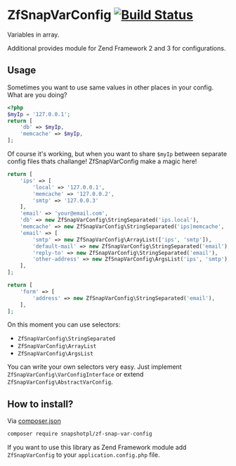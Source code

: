 ZfSnapVarConfig [![Build Status](https://travis-ci.org/snapshotpl/ZfSnapVarConfig.svg?branch=master)](https://travis-ci.org/snapshotpl/ZfSnapVarConfig)
===============

Variables in array.

Additional provides module for Zend Framework 2 and 3 for configurations.

Usage
-----

Sometimes you want to use same values in other places in your config. What are you doing?

```php
<?php
$myIp = '127.0.0.1';
return [
    'db' => $myIp,
    'memcache' => $myIp,
];
```

Of course it's working, but when you want to share `$myIp` between separate config files thats challange! ZfSnapVarConfig make a magic here!

```php
return [
    'ips' => [
        'local' => '127.0.0.1',
        'memcache' => '127.0.0.2',
        'smtp' => '127.0.0.3'
    ],
    'email' => 'your@email.com',
    'db' => new ZfSnapVarConfig\StringSeparated('ips.local'),
    'memcache' => new ZfSnapVarConfig\StringSeparated('ips|memcache', '|'),
    'email' => [
        'smtp' => new ZfSnapVarConfig\ArrayList(['ips', 'smtp']),
        'default-mail' => new ZfSnapVarConfig\StringSeparated('email'),
        'reply-to' => new ZfSnapVarConfig\StringSeparated('email'),
        'other-address' => new ZfSnapVarConfig\ArgsList('ips', 'smtp'),
    ],
];
```

```php
return [
    'form' => [
        'address' => new ZfSnapVarConfig\StringSeparated('email'),
    ],
];
```

On this moment you can use selectors:
* `ZfSnapVarConfig\StringSeparated`
* `ZfSnapVarConfig\ArrayList`
* `ZfSnapVarConfig\ArgsList`

You can write your own selectors very easy. Just implement `ZfSnapVarConfig\VarConfigInterface` or extend `ZfSnapVarConfig\AbstractVarConfig`.

How to install?
---------------
Via [composer.json](https://getcomposer.org/)
```bash
composer require snapshotpl/zf-snap-var-config
```

If you want to use this library as Zend Framework module add `ZfSnapVarConfig` to your `application.config.php` file.
